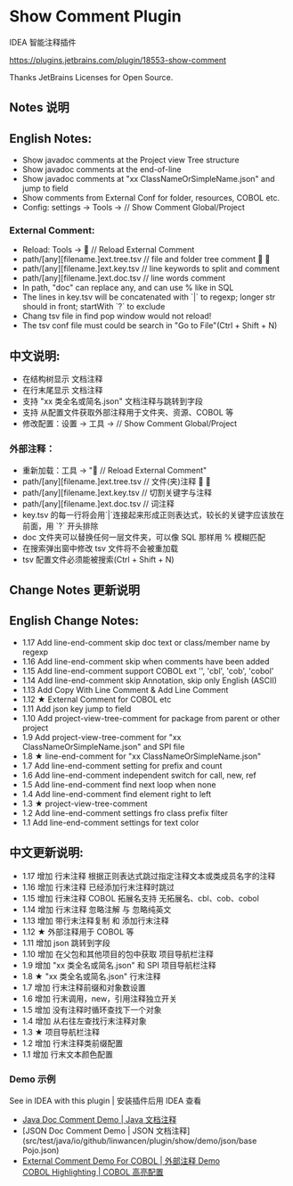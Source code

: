 # Show Comment Plugin
IDEA 智能注释插件

https://plugins.jetbrains.com/plugin/18553-show-comment

Thanks JetBrains Licenses for Open Source.

## Notes 说明

<h2>English Notes:</h2>
<ul>
<li>Show javadoc comments at the Project view Tree structure
<li>Show javadoc comments at the end-of-line
<li>Show javadoc comments at "xx ClassNameOrSimpleName.json" and jump to field
<li>Show comments from External Conf for folder, resources, COBOL etc.
<li>Config: settings -> Tools -> // Show Comment Global/Project
</ul>

<h3>External Comment:</h3>
<ul>
<li>Reload: Tools -> 🔄 // Reload External Comment
<li>path/[any][filename.]ext.tree.tsv // file and folder tree comment 📝 📁
<li>path/[any][filename.]ext.key.tsv  // line keywords to split and comment
<li>path/[any][filename.]ext.doc.tsv  // line words comment
<li>In path, "doc" can replace any, and can use % like in SQL
<li>The lines in key.tsv will be concatenated with `|` to regexp; longer str should in front; startWith `?` to exclude
<li>Chang tsv file in find pop window would not reload!
<li>The tsv conf file must could be search in "Go to File"(Ctrl + Shift + N)
</ul>


<h2>中文说明:</h2>
<ul>
<li>在结构树显示 文档注释
<li>在行末尾显示 文档注释
<li>支持 "xx 类全名或简名.json" 文档注释与跳转到字段
<li>支持 从配置文件获取外部注释用于文件夹、资源、COBOL 等
<li>修改配置：设置 -> 工具 -> // Show Comment Global/Project
</ul>

<h3>外部注释：</h3>
<ul>
<li>重新加载：工具 -> "🔄 // Reload External Comment"
<li>path/[any][filename.]ext.tree.tsv // 文件(夹)注释 📝 📁
<li>path/[any][filename.]ext.key.tsv  // 切割关键字与注释
<li>path/[any][filename.]ext.doc.tsv  // 词注释
<li>key.tsv 的每一行将会用`|`连接起来形成正则表达式，较长的关键字应该放在前面，用 `?` 开头排除
<li>doc 文件夹可以替换任何一层文件夹，可以像 SQL 那样用 % 模糊匹配
<li>在搜索弹出窗中修改 tsv 文件将不会被重加载
<li>tsv 配置文件必须能被搜索(Ctrl + Shift + N)
</ul>



## Change Notes 更新说明

<h2>English Change Notes:</h2>
<ul>
<li>1.17  Add line-end-comment  skip doc text or class/member name by regexp
<li>1.16  Add line-end-comment  skip when comments have been added
<li>1.15  Add line-end-comment  support COBOL ext '', 'cbl', 'cob', 'cobol'
<li>1.14  Add line-end-comment  skip Annotation, skip only English (ASCII)
<li>1.13  Add Copy With Line Comment & Add Line Comment
<li>1.12   ★  External Comment for COBOL etc
<li>1.11  Add json key jump to field
<li>1.10  Add project-view-tree-comment  for package from parent or other project
<li>1.9   Add project-view-tree-comment  for "xx ClassNameOrSimpleName.json" and SPI file
<li>1.8    ★  line-end-comment  for "xx ClassNameOrSimpleName.json"
<li>1.7   Add line-end-comment  setting for prefix and count
<li>1.6   Add line-end-comment  independent switch for call, new, ref
<li>1.5   Add line-end-comment  find next loop when none
<li>1.4   Add line-end-comment  find element right to left
<li>1.3    ★  project-view-tree-comment
<li>1.2   Add line-end-comment  settings fro class prefix filter
<li>1.1   Add line-end-comment  settings for text color
</ul>

<h2>中文更新说明:</h2>
<ul>
<li>1.17  增加 行末注释 根据正则表达式跳过指定注释文本或类成员名字的注释
<li>1.16  增加 行末注释 已经添加行末注释时跳过
<li>1.15  增加 行末注释 COBOL 拓展名支持 无拓展名、cbl、cob、cobol
<li>1.14  增加 行末注释 忽略注解 与 忽略纯英文
<li>1.13  增加 带行末注释复制 和 添加行末注释
<li>1.12   ★  外部注释用于 COBOL 等
<li>1.11  增加 json 跳转到字段
<li>1.10  增加 在父包和其他项目的包中获取 项目导航栏注释
<li>1.9   增加 "xx 类全名或简名.json" 和 SPI 项目导航栏注释
<li>1.8    ★  "xx 类全名或简名.json" 行末注释
<li>1.7   增加 行末注释前缀和对象数设置
<li>1.6   增加 行末调用，new，引用注释独立开关
<li>1.5   增加 没有注释时循环查找下一个对象
<li>1.4   增加 从右往左查找行末注释对象
<li>1.3    ★  项目导航栏注释
<li>1.2   增加 行末注释类前缀配置
<li>1.1   增加 行末文本颜色配置
</ul>



### Demo 示例

See in IDEA with this plugin | 安装插件后用 IDEA 查看

- [Java Doc Comment Demo | Java 文档注释](src/test/java/io/github/linwancen/plugin/show/demo/java/Call.java)
- [JSON Doc Comment Demo | JSON 文档注释](src/test/java/io/github/linwancen/plugin/show/demo/json/base Pojo.json)
- [External Comment Demo For COBOL | 外部注释 Demo](src/test/java/io/github/linwancen/plugin/show/demo/ext/cobol/demo/BASE.cbl)  
  [COBOL Highlighting | COBOL 高亮配置](src/test/java/io/github/linwancen/plugin/show/demo/ext/cobol/COBOL_IDEA.md)
